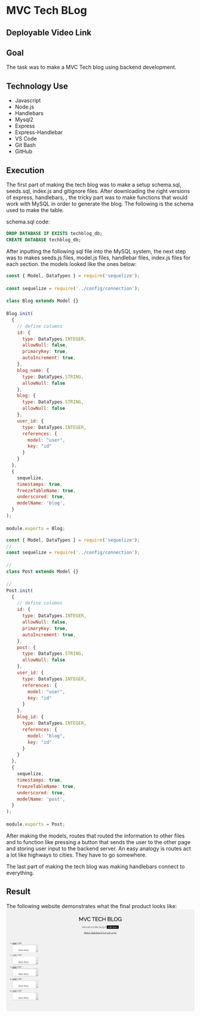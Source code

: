 # MVC Tech BLog

## Deployable Video Link


## Goal
The task was to make a MVC Tech blog using backend development.

## Technology Use
  - Javascript
  - Node.js
  - Handlebars
  - Mysql2
  - Express
  - Express-Handlebar
  - VS Code
  - Git Bash 
  - GitHub

## Execution
The first part of making the tech blog was to make a setup schema.sql, seeds.sql, index.js and gitignore files. After downloading the right versions of express, handlebars, , the tricky part was to make functions that would work with MySQL in order to generate the blog. The following is the schema used to make the table.

schema.sql code:
```SQL
DROP DATABASE IF EXISTS techblog_db;
CREATE DATABASE techblog_db;

```
After inputting the following sql file into the MySQL system, the next step was to makes seeds.js files, model.js files, handlebar files, index.js files for each section. the models looked like the ones below:
```Javascript
const { Model, DataTypes } = require('sequelize');

const sequelize = require('../config/connection');

class Blog extends Model {}

Blog.init(
  {
    // define columns
    id: {
      type: DataTypes.INTEGER,
      allowNull: false,
      primaryKey: true,
      autoIncrement: true,
    },
    blog_name: {
      type: DataTypes.STRING,
      allowNull: false
    },
    blog: {
      type: DataTypes.STRING,
      allowNull: false
    },
    user_id: {
      type: DataTypes.INTEGER,
      references: {
        model: "user",
        key: "id"
      }
    }
  },
  {
    sequelize,
    timestamps: true,
    freezeTableName: true,
    underscored: true,
    modelName: 'blog',
  }
);

module.exports = Blog;
```
```Javascript
const { Model, DataTypes } = require('sequelize');
// 
const sequelize = require('../config/connection');

// 
class Post extends Model {}

// 
Post.init(
  {
    // define columns
    id: {
      type: DataTypes.INTEGER,
      allowNull: false,
      primaryKey: true,
      autoIncrement: true,
    },
    post: {
      type: DataTypes.STRING,
      allowNull: false
    },
    user_id: {
      type: DataTypes.INTEGER,
      references: {
        model: "user",
        key: "id"
      }
    },
    blog_id: {
      type: DataTypes.INTEGER,
      references: {
        model: "blog",
        key: "id"
      }
    }
  },
  {
    sequelize,
    timestamps: true,
    freezeTableName: true,
    underscored: true,
    modelName: 'post',
  }
);

module.exports = Post;
```
After making the models, routes that routed the information to other files and to function like pressing a button that sends the user to the other page and storing user input to the backend server. An easy analogy is routes act a lot like highways to cities. They have to go somewhere.

The last part of making the tech blog was making handlebars connect to everything.
## Result

The following website demonstrates what the final product looks like:
![](2022-11-08-17-57-44.png)


<!-- ## Acceptance Criteria

```md
GIVEN a CMS-style blog site

WHEN I visit the site for the first time
THEN I am presented with the homepage, which includes existing blog posts if any have been posted; navigation links for the homepage and the dashboard; and the option to log in

WHEN I click on the homepage option
THEN I am taken to the homepage

WHEN I click on any other links in the navigation
THEN I am prompted to either sign up or sign in

WHEN I choose to sign up
THEN I am prompted to create a username and password

WHEN I click on the sign-up button
THEN my user credentials are saved and I am logged into the site

WHEN I revisit the site at a later time and choose to sign in
THEN I am prompted to enter my username and password

WHEN I am signed in to the site
THEN I see navigation links for the homepage, the dashboard, and the option to log out

WHEN I click on the homepage option in the navigation
THEN I am taken to the homepage and presented with existing blog posts that include the post title and the date created

WHEN I click on an existing blog post
THEN I am presented with the post title, contents, post creator’s username, and date created for that post and have the option to leave a comment

WHEN I enter a comment and click on the submit button while signed in
THEN the comment is saved and the post is updated to display the comment, the comment creator’s username, and the date created

WHEN I click on the dashboard option in the navigation
THEN I am taken to the dashboard and presented with any blog posts I have already created and the option to add a new blog post

WHEN I click on the button to add a new blog post
THEN I am prompted to enter both a title and contents for my blog post

WHEN I click on the button to create a new blog post
THEN the title and contents of my post are saved and I am taken back to an updated dashboard with my new blog post

WHEN I click on one of my existing posts in the dashboard
THEN I am able to delete or update my post and taken back to an updated dashboard

WHEN I click on the logout option in the navigation
THEN I am signed out of the site

WHEN I am idle on the page for more than a set time
THEN I am automatically signed out of the site 
``` -->